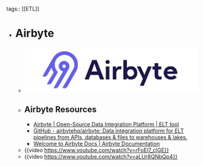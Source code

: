 tags:: [[ETL]]

- # Airbyte
	- ![airbyte.png](../assets/airbyte_1704170678243_0.png)
	- ## Airbyte Resources
		- [Airbyte | Open-Source Data Integration Platform | ELT tool](https://airbyte.com/)
		- [GitHub - airbytehq/airbyte: Data integration platform for ELT pipelines from APIs, databases & files to warehouses & lakes.](https://github.com/airbytehq/airbyte)
		- [Welcome to Airbyte Docs | Airbyte Documentation](https://docs.airbyte.com/)
	- {{video https://www.youtube.com/watch?v=rFoEl7_clGE}}
	- {{video https://www.youtube.com/watch?v=aLUr8QNbQp4}}